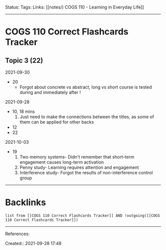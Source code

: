 Status: 
Tags: 
Links: [[notes/) COGS 110 - Learning in Everyday Life]]
___
# COGS 110 Correct Flashcards Tracker
## Topic 3 (22)
2021-09-30 
- 20
	- Forgot about concrete vs abstract, long vs short course is tested during and immediately after !

2021-09-28 
- 10, 18 mins
	1. 	Just need to make the connections between the titles, as some of them can be applied for other backs
- 12
- 22

2021-10-03 	
- 19
	1. Two memory systems- Didn't remember that short-term engagement causes long-term activation
	2. Penny study- Learning requires attention and engagement
	3. Interference study- Forgot the results of non-interference control group

___
# Backlinks
```dataview
list from [[COGS 110 Correct Flashcards Tracker]] AND !outgoing([[COGS 110 Correct Flashcards Tracker]])
```
___
References:

Created:: 2021-09-28 17:48
